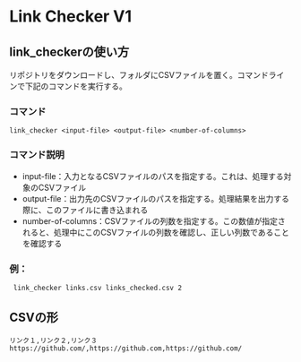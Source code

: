 # Link Checker V1

## link_checkerの使い方

リポジトリをダウンロードし、フォルダにCSVファイルを置く。コマンドラインで下記のコマンドを実行する。

### コマンド

```
link_checker <input-file> <output-file> <number-of-columns>
```

### コマンド説明
- input-file：入力となるCSVファイルのパスを指定する。これは、処理する対象のCSVファイル
- output-file：出力先のCSVファイルのパスを指定する。処理結果を出力する際に、このファイルに書き込まれる
- number-of-columns：CSVファイルの列数を指定する。この数値が指定されると、処理中にこのCSVファイルの列数を確認し、正しい列数であることを確認する

### 例：
  
 ```
  link_checker links.csv links_checked.csv 2
 ```
  
## CSVの形

```
リンク１,リンク２,リンク３
https://github.com/,https://github.com,https://github.com/
```
  
